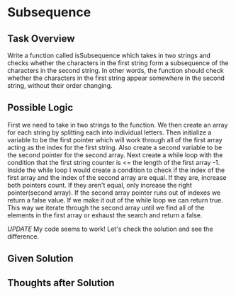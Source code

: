 # Subsequence

## Task Overview
Write a function called isSubsequence which takes in two strings and checks whether the characters in the first string form a subsequence of the characters in the second string. In other words, the function should check whether the characters in the first string appear somewhere in the second string, without their order changing.

## Possible Logic
First we need to take in two strings to the function. We then create an array for each string by splitting each into individual letters. Then initialize a variable to be the first pointer which will work through all of the first array acting as the index for the first string. Also create a second variable to be the second pointer for the second array. Next create a while loop with the condition that the first string counter is <= the length of the first array -1. Inside the while loop I would create a condition to check if the index of the first array and the index of the second array are equal. If they are, increase both pointers count. If they aren't equal, only increase the right pointer(second array). If the second array pointer runs out of indexes we return a false value. If we make it out of the while loop we can return true. This way we iterate through the second array until we find all of the elements in the first array or exhaust the search and return a false.

*UPDATE* My code seems to work! Let's check the solution and see the difference.

## Given Solution

## Thoughts after Solution
